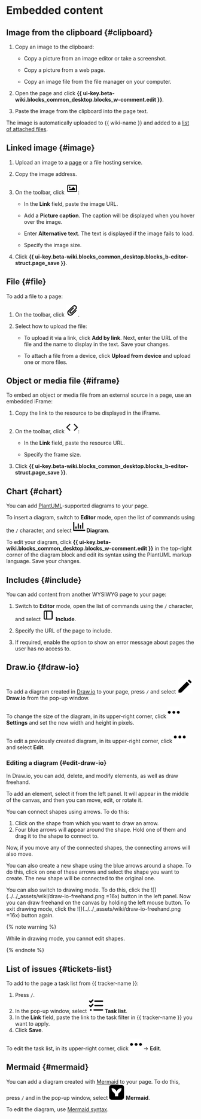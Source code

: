 # Embedded content


## Image from the clipboard {#clipboard}

1. Copy an image to the clipboard:

   - Copy a picture from an image editor or take a screenshot.

   - Copy a picture from a web page.

   - Copy an image file from the file manager on your computer.

1. Open the page and click **{{ ui-key.beta-wiki.blocks_common_desktop.blocks_w-comment.edit }}**.

1. Paste the image from the clipboard into the page text.

The image is automatically uploaded to {{ wiki-name }} and added to a [list of attached files](../attach-file.md).

## Linked image {#image}

1. Upload an image to a [page](../add-image.md) or a file hosting service.

1. Copy the image address.

1. On the toolbar, click ![](../../_assets/wiki/svg/wysiwyg/image.svg):

   * In the **Link** field, paste the image URL.

   * Add a **Picture caption**. The caption will be displayed when you hover over the image.

   * Enter **Alternative text**. The text is displayed if the image fails to load.

   * Specify the image size.

1. Click **{{ ui-key.beta-wiki.blocks_common_desktop.blocks_b-editor-struct.page_save }}**.

## File {#file}

To add a file to a page:

1. On the toolbar, click ![](../../_assets/wiki/svg/wysiwyg/file.svg).

1. Select how to upload the file:

   * To upload it via a link, click **Add by link**. Next, enter the URL of the file and the name to display in the text. Save your changes.

   * To attach a file from a device, click **Upload from device** and upload one or more files.

## Object or media file {#iframe}

To embed an object or media file from an external source in a page, use an embedded iFrame:

1. Copy the link to the resource to be displayed in the iFrame.

1. On the toolbar, click ![](../../_assets/wiki/svg/wysiwyg/iframe.svg):

   * In the **Link** field, paste the resource URL.

   * Specify the frame size.

1. Click **{{ ui-key.beta-wiki.blocks_common_desktop.blocks_b-editor-struct.page_save }}**.

## Chart {#chart}

You can add [PlantUML](https://plantuml.com/)-supported diagrams to your page.

To insert a diagram, switch to **Editor** mode, open the list of commands using the `/` character, and select ![](../../_assets/wiki/svg/wysiwyg/chart.svg) **Diagram**.

To edit your diagram, click **{{ ui-key.beta-wiki.blocks_common_desktop.blocks_w-comment.edit }}** in the top-right corner of the diagram block and edit its syntax using the PlantUML markup language. Save your changes.

## Includes {#include}

You can add content from another WYSIWYG page to your page:

1. Switch to **Editor** mode, open the list of commands using the `/` character, and select ![](../../_assets/wiki/svg/wysiwyg/include.svg) **Include**.

1. Specify the URL of the page to include.

1. If required, enable the option to show an error message about pages the user has no access to.

## Draw.io {#draw-io}

To add a diagram created in [Draw.io](http://draw.io/) to your page, press `/` and select ![](../../_assets/wiki/svg/wysiwyg/draw-io.svg) **Draw.io** from the pop-up window.

To change the size of the diagram, in its upper-right corner, click ![](../../_assets/wiki/svg/actions-icon.svg) **Settings** and set the new width and height in pixels.

To edit a previously created diagram, in its upper-right corner, click ![](../../_assets/wiki/svg/actions-icon.svg) and select **Edit**.

### Editing a diagram {#edit-draw-io}

In Draw.io, you can add, delete, and modify elements, as well as draw freehand.

To add an element, select it from the left panel. It will appear in the middle of the canvas, and then you can move, edit, or rotate it.

You can connect shapes using arrows. To do this:

1. Click on the shape from which you want to draw an arrow.
1. Four blue arrows will appear around the shape. Hold one of them and drag it to the shape to connect to.

Now, if you move any of the connected shapes, the connecting arrows will also move.

You can also create a new shape using the blue arrows around a shape. To do this, click on one of these arrows and select the shape you want to create. The new shape will be connected to the original one.

You can also switch to drawing mode. To do this, click the ![](../../_assets/wiki/draw-io-freehand.png =16x) button in the left panel. Now you can draw freehand on the canvas by holding the left mouse button. To exit drawing mode, click the ![](../../_assets/wiki/draw-io-freehand.png =16x) button again.

{% note warning %}

While in drawing mode, you cannot edit shapes.

{% endnote %}

## List of issues {#tickets-list}

To add to the page a task list from {{ tracker-name }}:

1. Press `/`.
1. In the pop-up window, select ![](../../_assets/wiki/svg/wysiwyg/tickets-list.svg) **Task list**.
1. In the **Link** field, paste the link to the task filter in {{ tracker-name }} you want to apply.
1. Click **Save**.

To edit the task list, in its upper-right corner, click ![](../../_assets/wiki/svg/actions-icon.svg) → **Edit**.

## Mermaid {#mermaid}

You can add a diagram created with [Mermaid](http://mermaid.js.org/) to your page. To do this, press `/` and in the pop-up window, select ![](../../_assets/wiki/svg/mermaid.svg) **Mermaid**.

To edit the diagram, use [Mermaid syntax](http://mermaid.js.org/config/Tutorials.html).
